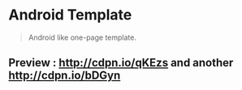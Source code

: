 # Android Template

> Android like one-page template.  

## Preview : http://cdpn.io/qKEzs and another http://cdpn.io/bDGyn

